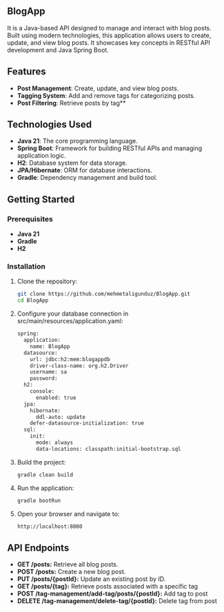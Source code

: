 ## BlogApp 
   It is a Java-based API designed to manage and interact with blog posts. Built using modern technologies, this application allows users to create, update, and view blog posts. It showcases key concepts in RESTful API development and Java Spring Boot.

## Features

- **Post Management**: Create, update, and view blog posts.
- **Tagging System**: Add and remove tags for categorizing posts.
- **Post Filtering**: Retrieve posts by tag**

## Technologies Used

- **Java 21**: The core programming language.
- **Spring Boot**: Framework for building RESTful APIs and managing application logic.
- **H2**: Database system for data storage.
- **JPA/Hibernate**: ORM for database interactions.
- **Gradle**: Dependency management and build tool.

## Getting Started

### Prerequisites

- **Java 21**
- **Gradle**
- **H2**

### Installation

1. Clone the repository:
   ```bash
   git clone https://github.com/mehmetaligunduz/BlogApp.git
   cd BlogApp

2. Configure your database connection in src/main/resources/application.yaml:
   ```bash
   spring:
     application:
       name: BlogApp
     datasource:
       url: jdbc:h2:mem:blogappdb
       driver-class-name: org.h2.Driver
       username: sa
       password:
     h2:
       console:
         enabled: true
     jpa:
       hibernate:
         ddl-auto: update
       defer-datasource-initialization: true
     sql:
       init:
         mode: always
         data-locations: classpath:initial-bootstrap.sql

3. Build the project:
   ```bash
   gradle clean build

4. Run the application:
   ```bash
   gradle bootRun

5. Open your browser and navigate to:
   ```bash
   http://localhost:8080

## API Endpoints

- **GET /posts:** Retrieve all blog posts.
- **POST /posts:** Create a new blog post.
- **PUT /posts/{postId}:** Update an existing post by ID.
- **GET /posts/{tag}:** Retrieve posts associated with a specific tag
- **POST /tag-management/add-tag/posts/{postId}:** Add tag to post
- **DELETE /tag-management/delete-tag/{postId}:** Delete tag from post



